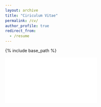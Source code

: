 ```yaml
---
layout: archive
title: "Ciriculum Vitae"
permalink: /cv/
author_profile: true
redirect_from:
  - /resume
---
```


{% include base_path %}

![Ryan McWay CV](/files/McWay-Curriculum-Vitae.pdf)
